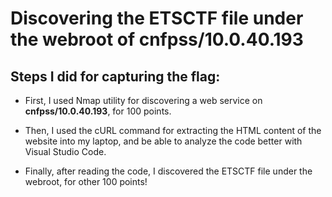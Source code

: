 # Discovering the ETSCTF file under the webroot of cnfpss/10.0.40.193

## Steps I did for capturing the flag:

- First, I used Nmap utility for discovering a web service on **cnfpss/10.0.40.193**, for 100 points.

- Then, I used the cURL command for extracting the HTML content of the website into my laptop, and be able to analyze the code better with Visual Studio Code.

- Finally, after reading the code, I discovered the ETSCTF file under the webroot, for other 100 points!

